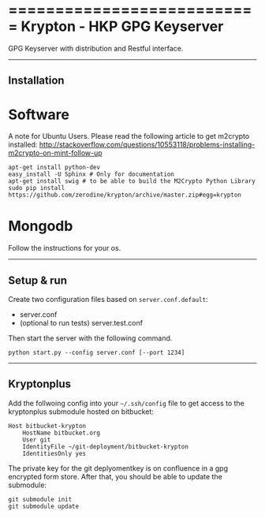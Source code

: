===========================
Krypton - HKP GPG Keyserver
===========================

GPG Keyserver with distribution and Restful interface.

------------
Installation
------------

Software
========

A note for Ubuntu Users. Please read the following article to get m2crypto installed:
http://stackoverflow.com/questions/10553118/problems-installing-m2crypto-on-mint-follow-up

    apt-get install python-dev
    easy_install -U Sphinx # Only for documentation
    apt-get install swig # to be able to build the M2Crypto Python Library
    sudo pip install https://github.com/zerodine/krypton/archive/master.zip#egg=krypton


Mongodb
=======

Follow the instructions for your os.

-----------
Setup & run
-----------

Create two configuration files based on ``server.conf.default``:

 * server.conf
 * (optional to run tests) server.test.conf

Then start the server with the following command.

    python start.py --config server.conf [--port 1234]

-----------
Kryptonplus
-----------

Add the follwoing config into your ``~/.ssh/config`` file to get access to the kryptonplus submodule hosted on bitbucket:

    Host bitbucket-krypton
        HostName bitbucket.org
        User git
        IdentityFile ~/git-deployment/bitbucket-krypton
        IdentitiesOnly yes

The private key for the git deplyomentkey is on confluence in a gpg encrypted form store.
After that, you should be able to update the submodule:

    git submodule init
    git submodule update